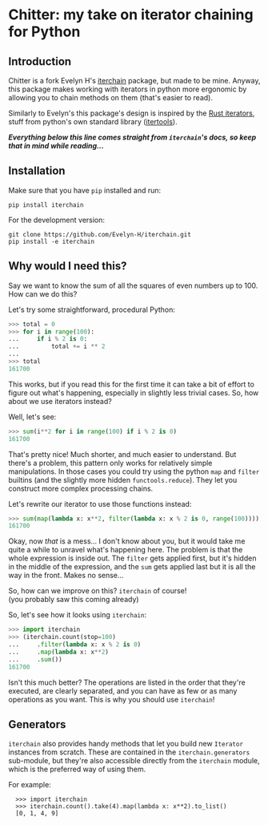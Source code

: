 <!--
    vim: nospell
-->

<!-- [![Documentation 
Status](https://readthedocs.org/projects/iterchain/badge/?version=latest)](https://iterchain.readthedocs.io/en/latest/?badge=latest) 
-->

# Chitter: my take on iterator chaining for Python

## Introduction

Chitter is a fork Evelyn H's 
[iterchain](https://github.com/Evelyn-H/iterchain.git) package, but made to be 
mine. Anyway, this package makes working with iterators in python more 
ergonomic by allowing you to chain methods on them (that's easier to read).

Similarly to Evelyn's this package's design is inspired by the [Rust 
iterators](https://doc.rust-lang.org/std/iter/index.html), stuff from python's 
own standard library 
([itertools](https://docs.python.org/3/library/itertools.html)).

***Everything below this line comes straight from `iterchain`'s docs, so keep 
that in mind while reading...***

## Installation

Make sure that you have `pip` installed and run:
```
pip install iterchain
```

For the development version:
```
git clone https://github.com/Evelyn-H/iterchain.git
pip install -e iterchain
```

## Why would I need this?

Say we want to know the sum of all the squares of even numbers up to 100.  
How can we do this?

Let's try some straightforward, procedural Python:
```python
>>> total = 0
>>> for i in range(100):
...     if i % 2 is 0:
...         total += i ** 2
...
>>> total
161700
```

This works, but if you read this for the first time it can take a bit of effort 
to figure out what's happening, especially in slightly less trivial cases.
So, how about we use iterators instead?

Well, let's see:
```python
>>> sum(i**2 for i in range(100) if i % 2 is 0)
161700
```

That's pretty nice! Much shorter, and much easier to understand.  But there's a 
problem, this pattern only works for relatively simple manipulations. In those 
cases you could try using the python `map` and `filter` builtins (and the 
slightly more hidden `functools.reduce`). They let you construct more complex 
processing chains.

Let's rewrite our iterator to use those functions instead:
```python
>>> sum(map(lambda x: x**2, filter(lambda x: x % 2 is 0, range(100))))
161700
```

Okay, now _that_ is a mess...  I don't know about you, but it would take me 
quite a while to unravel what's happening here. The problem is that the whole 
expression is inside out. The `filter` gets applied first, but it's hidden in 
the middle of the expression, and the `sum` gets applied last but it is all the 
way in the front. Makes no sense...

So, how can we improve on this? `iterchain` of course!  
(you probably saw this coming already)

So, let's see how it looks using `iterchain`:
```python
>>> import iterchain
>>> (iterchain.count(stop=100)
...     .filter(lambda x: x % 2 is 0)
...     .map(lambda x: x**2)
...     .sum())
161700
```

Isn't this much better? The operations are listed in the order that they're 
executed, are clearly separated, and you can have as few or as many operations 
as you want. This is why you should use `iterchain`!


## Generators

`iterchain` also provides handy methods that let you build new `Iterator` 
instances from scratch. These are contained in the `iterchain.generators` 
sub-module, but they're also accessible directly from the `iterchain` module, 
which is the preferred way of using them.

For example:
```
  >>> import iterchain
  >>> iterchain.count().take(4).map(lambda x: x**2).to_list()
  [0, 1, 4, 9]
```
